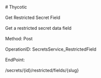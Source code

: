 <br>#     Thycotic</br>
<br>Get Restricted Secret Field</br>
<br>Get a restricted secret data field</br>
<br>Method: Post</br>
<br>OperationID: SecretsService_RestrictedField</br>
<br>EndPoint:</br>
<br>/secrets/{id}/restricted/fields/{slug}</br>

